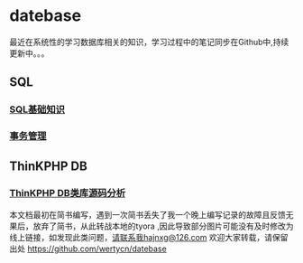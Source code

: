 # datebase
最近在系统性的学习数据库相关的知识，学习过程中的笔记同步在Github中,持续更新中。。。   
## SQL 
### [SQL基础知识](https://github.com/wertycn/datebase/blob/master/SQL/SQL%E5%9F%BA%E7%A1%80%E7%9F%A5%E8%AF%86.md)
### [事务管理](https://github.com/wertycn/datebase/blob/master/SQL/%E4%BA%8B%E5%8A%A1%E7%AE%A1%E7%90%86.md)

## ThinKPHP DB
### [ThinKPHP DB类库源码分析](https://github.com/wertycn/datebase/blob/master/ThinkPHP%20DB/ThinkPHP%20DB%E7%B1%BB%E5%BA%93%E6%BA%90%E7%A0%81%E5%88%86%E6%9E%90.md)


本文档最初在简书编写，遇到一次简书丢失了我一个晚上编写记录的故障且反馈无果后，放弃了简书，从此转战本地的tyora ,因此导致部分图片可能没有及时修改为线上链接，如发现此类问题，请联系我hajnxg@126.com
欢迎大家转载，请保留出处 https://github.com/wertycn/datebase
